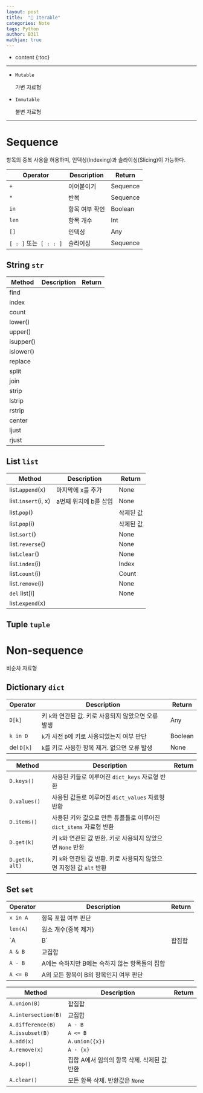 ```yaml
---
layout: post
title:  "📖 Iterable"
categories: Note
tags: Python
author: B31l
mathjax: true
---
```




* content
{:toc}


---

- `Mutable` 

  가변 자료형

- `Immutable`  

  불변 자료형

---



# Sequence

항목의 중복 사용을 허용하며, 인덱싱(Indexing)과 슬라이싱(Slicing)이 가능하다.

| Operator               | Description    | Return   |
| ---------------------- | -------------- | -------- |
| `+`                    | 이어붙이기     | Sequence |
| `*`                    | 반복           | Sequence |
| `in`                   | 항목 여부 확인 | Boolean  |
| `len`                  | 항목 개수      | Int      |
| `[]`                   | 인덱싱         | Any      |
| `[ : ]` 또는` [ : : ]` | 슬라이싱       | Sequence |



##  String `str`

| Method    | Description | Return |
| --------- | ----------- | ------ |
| find      |             |        |
| index     |             |        |
| count     |             |        |
| lower()   |             |        |
| upper()   |             |        |
| isupper() |             |        |
| islower() |             |        |
| replace   |             |        |
| split     |             |        |
| join      |             |        |
| strip     |             |        |
| lstrip    |             |        |
| rstrip    |             |        |
| center    |             |        |
| ljust     |             |        |
| rjust     |             |        |



## List `list`

| Method              | Description           | Return    |
| ------------------- | --------------------- | --------- |
| list.`append`(x)    | 마지막에 x를 추가     | None      |
| list.`insert`(i, x) | a번째 위치에 b를 삽입 | None      |
| list.`pop`()        |                       | 삭제된 값 |
| list.`pop`(i)       |                       | 삭제된 값 |
| list.`sort`()       |                       | None      |
| list.`reverse`()    |                       | None      |
| list.`clear`()      |                       | None      |
| list.`index`(i)     |                       | Index     |
| list.`count`(i)     |                       | Count     |
| list.`remove`(i)    |                       | None      |
| `del` list[i]       |                       | None      |
| list.`expend`(x)    |                       |           |



## Tuple `tuple`



# Non-sequence

비순차 자료형

## Dictionary `dict`

| Operator   | Description                                          | Return  |
| ---------- | ---------------------------------------------------- | ------- |
| `D[k]`     | 키 `k`와 연관된 값. 키로 사용되지 않았으면 오류 발생 | Any     |
| `k in D`   | `k`가 사전 `D`에 키로 사용되었는지 여부 판단         | Boolean |
| del `D[k]` | `k`를 키로 사용한 항목 제거. 없으면 오류 발생        | None    |

| Method          | Description                                                  | Return |
| --------------- | ------------------------------------------------------------ | ------ |
| `D.keys()`      | 사용된 키들로 이루어진 `dict_keys` 자료형 반환               |        |
| `D.values()`    | 사용된 값들로 이루어진 `dict_values` 자료형 반환             |        |
| `D.items()`     | 사용된 키와 값으로 만든 튜플들로 이루어진`dict_items` 자료형 반환 |        |
| `D.get(k)`      | 키 `k`와 연관된 값 반환. 키로 사용되지 않았으면 `None` 반환  |        |
| `D.get(k, alt)` | 키 `k`와 연관된 값 반환. 키로 사용되지 않았으면 지정된 값 `alt` 반환 |        |

## Set `set`

| Operator | Description                                    | Return |
| -------- | ---------------------------------------------- | ------ |
| `x in A` | 항목 포함 여부 판단                            |        |
| `len(A)` | 원소 개수(중복 제거)                           |        |
| `A | B`  | 합집합                                         |        |
| `A & B`  | 교집합                                         |        |
| `A - B`  | A에는 속하지만 B에는 속하지 않는 항목들의 집합 |        |
| `A <= B` | A의 모든 항목이 B의 항목인지 여부 판단         |        |

| Method              | Description                                 | Return |
| ------------------- | ------------------------------------------- | ------ |
| `A.union(B)`        | 합집합                                      |        |
| `A.intersection(B)` | 교집합                                      |        |
| `A.difference(B)`   | `A - B`                                     |        |
| `A.issubset(B)`     | `A <= B`                                    |        |
| `A.add(x)`          | `A.union({x})`                              |        |
| `A.remove(x)`       | `A - {x}`                                   |        |
| `A.pop()`           | 집합 A에서 임의의 항목 삭제. 삭제된 값 반환 |        |
| `A.clear()`         | 모든 항목 삭제. 반환값은 `None`             |        |



